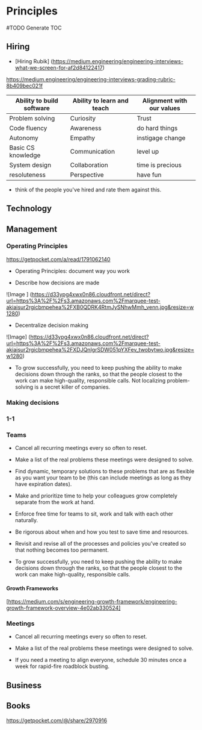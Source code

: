 # Principles

#TODO  Generate TOC

## Hiring

* [Hiring Rubik] (https://medium.engineering/engineering-interviews-what-we-screen-for-af2d84122417)

https://medium.engineering/engineering-interviews-grading-rubric-8b409bec021f

Ability to build software | Ability to learn and teach 	| Alignment with our values
--------------------------|-----------------------------|--------------------------|
Problem solving    	  | Curiosity		       	| Trust
Code fluency              | Awareness                  	| do hard things
Autonomy    		  | Empathy    			| instigage change
Basic CS knowledge    	  | Communication    		| level up
System design    	| Collaboration    		| time is precious
resoluteness    	| Perspective    		| have fun

* think of the people you've hired and rate them against this.

## Technology

## Management

### Operating Principles

<https://getpocket.com/a/read/1791062140>

* Operating Principles: document way you work

* Describe how decisions are made

![Image ] (https://d33ypg4xwx0n86.cloudfront.net/direct?url=https%3A%2F%2Fs3.amazonaws.com%2Fmarquee-test-akiaisur2rgicbmpehea%2FXB0QDRK4RtmJySNhwMmh_venn.jpg&resize=w1280)

* Decentralize decision making

![Image] (https://d33ypg4xwx0n86.cloudfront.net/direct?url=https%3A%2F%2Fs3.amazonaws.com%2Fmarquee-test-akiaisur2rgicbmpehea%2FXDJQnIgrSDW051pYXFev_twobytwo.jpg&resize=w1280)

* To grow successfully, you need to keep pushing the ability to make decisions down through the ranks, so that the people closest to the work can make high-quality, responsible calls.  Not localizing problem-solving is a secret killer of companies.




### Making decisions

### 1-1

### Teams

* Cancel all recurring meetings every so often to reset.

* Make a list of the real problems these meetings were designed to solve.

* Find dynamic, temporary solutions to these problems that are as flexible as you want your team to be (this can include meetings as long as they have expiration dates).

* Make and prioritize time to help your colleagues grow completely separate from the work at hand.

* Enforce free time for teams to sit, work and talk with each other naturally.

* Be rigorous about when and how you test to save time and resources.

* Revisit and revise all of the processes and policies you’ve created so that nothing becomes too permanent.

* To grow successfully, you need to keep pushing the ability to make decisions down through the ranks, so that the people closest to the work can make high-quality, responsible calls.

#### Growth Frameworks

[https://medium.com/s/engineering-growth-framework/engineering-growth-framework-overview-4e02ab330524]

### Meetings

* Cancel all recurring meetings every so often to reset.

* Make a list of the real problems these meetings were designed to solve.

* If you need a meeting to align everyone, schedule 30 minutes once a week for rapid-fire roadblock busting.

## Business

## Books

https://getpocket.com/@/share/2970916

